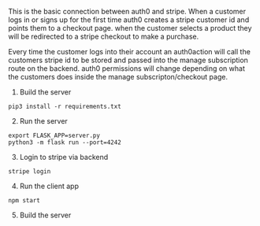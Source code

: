 This is the basic connection between auth0 and stripe. When a customer logs in or signs up for the first time auth0 creates a stripe customer id and points them to a checkout page. when the customer selects a product they will be redirected to a stripe checkout to make a purchase.

Every time the customer logs into their account an auth0action will call the customers stripe id to be stored and passed into the manage subscription route on the backend. auth0 permissions will change depending on what the customers does inside the manage subscripton/checkout page. 

1. Build the server

~~~
pip3 install -r requirements.txt
~~~

2. Run the server

~~~
export FLASK_APP=server.py
python3 -m flask run --port=4242
~~~

3. Login to stripe via backend

~~~
stripe login
~~~

4. Run the client app

~~~
npm start
~~~

5. Build the server

~~~
